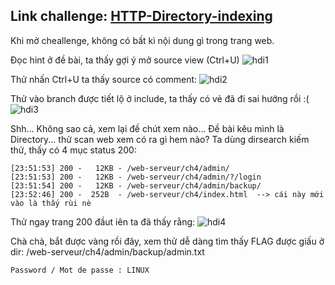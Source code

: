 ## Link challenge: [HTTP-Directory-indexing](https://www.root-me.org/en/Challenges/Web-Server/HTTP-Directory-indexing)

Khi mở cheallenge, không có bất kì nội dung gì trong trang web.

Đọc hint ở đề bài, ta thấy gợi ý mở source view (Ctrl+U)
![hdi1](https://i.imgur.com/9yqXfNz.png?1)

Thử nhấn Ctrl+U ta thấy source có comment:
![hdi2](https://i.imgur.com/vUEkySg.png)

Thử vào branch được tiết lộ ở include, ta thấy có vẻ đã đi sai hướng rồi :(
![hdi3](https://i.imgur.com/lFice5m.png)

Shh... Không sao cả, xem lại đề chút xem nào... Đề bài kêu mình là Directory... thử scan web xem có ra gì hem nào?
Ta dùng dirsearch kiếm thử, thấy có 4 mục status 200:
```
[23:51:53] 200 -   12KB - /web-serveur/ch4/admin/                           
[23:51:53] 200 -   12KB - /web-serveur/ch4/admin/?/login
[23:51:54] 200 -   12KB - /web-serveur/ch4/admin/backup/                                  
[23:52:46] 200 -  252B  - /web-serveur/ch4/index.html  --> cái này mới vào là thấy rùi nè
```

Thử ngay trang 200 đầut iên ta đã thấy rằng:
![hdi4](https://i.imgur.com/yrJQ3KB.png)

Chà chà, bắt được vàng rồi đây, xem thử dễ dàng tìm thấy FLAG được giấu ở dir: /web-serveur/ch4/admin/backup/admin.txt

```
Password / Mot de passe : LINUX
```
